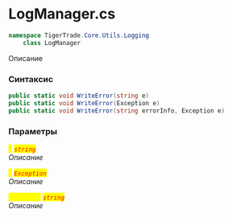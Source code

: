 
# LogManager.cs
```csharp
namespace TigerTrade.Core.Utils.Logging  
    class LogManager
```

Описание

### Синтаксис
```csharp
public static void WriteError(string e)
public static void WriteError(Exception e)
public static void WriteError(string errorInfo, Exception e)
```

### Параметры  
<mark style="color:yellow;">`e`</mark> <mark style="color:red;">*`string`*</mark>  
 *Описание*  
  
<mark style="color:yellow;">`e`</mark> <mark style="color:red;">*`Exception`*</mark>  
 *Описание*  
  
<mark style="color:yellow;">`errorInfo`</mark> <mark style="color:red;">*`string`*</mark>  
 *Описание*  
  

                    
                    